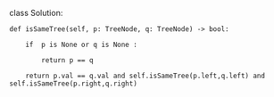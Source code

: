 class Solution:

    def isSameTree(self, p: TreeNode, q: TreeNode) -> bool:

        if  p is None or q is None :

            return p == q

        return p.val == q.val and self.isSameTree(p.left,q.left) and self.isSameTree(p.right,q.right)


